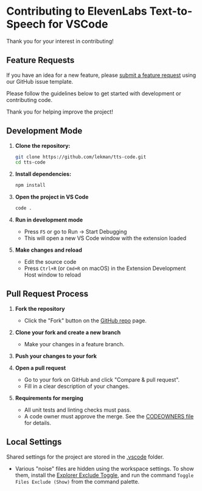 # Contributing to ElevenLabs Text-to-Speech for VSCode

Thank you for your interest in contributing! 

## Feature Requests

If you have an idea for a new feature, please [submit a feature request](https://github.com/lekman/tts-code/issues/new?template=feature_request.md) using our GitHub issue template.

Please follow the guidelines below to get started with development or contributing code.

Thank you for helping improve the project! 

## Development Mode

1. **Clone the repository:**

   ```bash
   git clone https://github.com/lekman/tts-code.git
   cd tts-code
   ```

2. **Install dependencies:**

   ```bash
   npm install
   ```

3. **Open the project in VS Code**
   ```bash
   code .
   ```

2. **Run in development mode**
   - Press `F5` or go to Run → Start Debugging
   - This will open a new VS Code window with the extension loaded

3. **Make changes and reload**
   - Edit the source code
   - Press `Ctrl+R` (or `Cmd+R` on macOS) in the Extension Development Host window to reload

## Pull Request Process

1. **Fork the repository**
   - Click the "Fork" button on the [GitHub repo](https://github.com/lekman/tts-code) page.

2. **Clone your fork and create a new branch**
   - Make your changes in a feature branch.

3. **Push your changes to your fork**

4. **Open a pull request**
   - Go to your fork on GitHub and click "Compare & pull request".
   - Fill in a clear description of your changes.

5. **Requirements for merging**
   - All unit tests and linting checks must pass.
   - A code owner must approve the merge. See the [CODEOWNERS file](../.github/CODEOWNERS) for details.

## Local Settings

Shared settings for the project are stored in the [.vscode](../.vscode) folder.

- Various "noise" files are hidden using the workspace settings. To show them, install the [Explorer Exclude Toggle](https://marketplace.visualstudio.com/items?itemName=KhrisGriffis.explorer-exclude-toggle), and run the command `Toggle Files Exclude (Show)` from the command palette.
